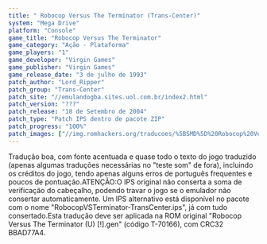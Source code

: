 ```yaml
---
title: " Robocop Versus The Terminator (Trans-Center)"
system: "Mega Drive"
platform: "Console"
game_title: "Robocop Versus The Terminator"
game_category: "Ação - Plataforma"
game_players: "1"
game_developer: "Virgin Games"
game_publisher: "Virgin Games"
game_release_date: "3 de julho de 1993"
patch_author: "Lord_Ripper"
patch_group: "Trans-Center"
patch_site: "//emulandogba.sites.uol.com.br/index2.html"
patch_version: "???"
patch_release: "18 de Setembro de 2004"
patch_type: "Patch IPS dentro de pacote ZIP"
patch_progress: "100%"
patch_images: ["//img.romhackers.org/traducoes/%5BSMD%5D%20Robocop%20Versus%20The%20Terminator%20-%20Trans-Center%20-%201.png","//img.romhackers.org/traducoes/%5BSMD%5D%20Robocop%20Versus%20The%20Terminator%20-%20Trans-Center%20-%202.png","//img.romhackers.org/traducoes/%5BSMD%5D%20Robocop%20Versus%20The%20Terminator%20-%20Trans-Center%20-%203.png"]
---
```

Tradução boa, com fonte acentuada e quase todo o texto do jogo traduzido (apenas algumas traduções necessárias no "teste som" de fora), incluindo os créditos do jogo, tendo apenas alguns erros de português frequentes e poucos de pontuação.ATENÇÃO:O IPS original não conserta a soma de verificação do cabeçalho, podendo travar o jogo se o emulador não consertar automaticamente. Um IPS alternativo está disponível no pacote com o nome "RobocopVSTerminator-TransCenter.ips", já com tudo consertado.Esta tradução deve ser aplicada na ROM original "Robocop Versus The Terminator (U) [!].gen" (código T-70166), com CRC32 BBAD77A4.